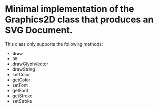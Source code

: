 
# Minimal implementation of the Graphics2D class that produces an SVG Document. 

This class only supports the following methods:

<ul>
<li>draw</li>
<li>fill</li>
<li>drawGlyphVector</li>
<li>drawString</li>
<li>setColor</li>
<li>getColor</li>
<li>setFont</li>
<li>getFont</li>
<li>getStroke</li>
<li>setStroke</li>
</ul>

